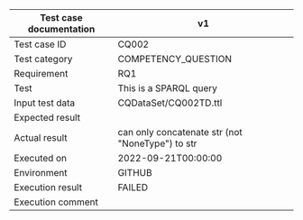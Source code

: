 | Test case documentation |                        v1                        |
| ----------------------- | ------------------------------------------------ |
| Test case ID            | CQ002                                            |
| Test category           | COMPETENCY_QUESTION                              |
| Requirement             | RQ1                                              |
| Test                    | This is a SPARQL query                           |
| Input test data         | CQDataSet/CQ002TD.ttl                            |
| Expected result         |                                                  |
| Actual result           | can only concatenate str (not "NoneType") to str |
| Executed on             | 2022-09-21T00:00:00                              |
| Environment             | GITHUB                                           |
| Execution result        | FAILED                                           |
| Execution comment       |                                                  |
